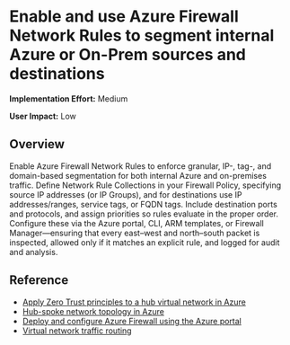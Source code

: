  # Enable and use Azure Firewall Network Rules to segment internal Azure or On-Prem sources and destinations

**Implementation Effort:** Medium

**User Impact:** Low 

## Overview

Enable Azure Firewall Network Rules to enforce granular, IP-, tag-, and domain-based segmentation for both internal Azure and on-premises traffic. Define Network Rule Collections in your Firewall Policy, specifying source IP addresses (or IP Groups), and for destinations use IP addresses/ranges, service tags, or FQDN tags. Include destination ports and protocols, and assign priorities so rules evaluate in the proper order. Configure these via the Azure portal, CLI, ARM templates, or Firewall Manager—ensuring that every east–west and north–south packet is inspected, allowed only if it matches an explicit rule, and logged for audit and analysis.

## Reference

* [Apply Zero Trust principles to a hub virtual network in Azure](https://learn.microsoft.com/en-us/security/zero-trust/azure-infrastructure-networking)
* [Hub-spoke network topology in Azure](https://learn.microsoft.com/en-us/azure/architecture/networking/architecture/hub-spoke)
* [Deploy and configure Azure Firewall using the Azure portal](https://learn.microsoft.com/en-us/azure/firewall/tutorial-firewall-deploy-portal)
* [Virtual network traffic routing](https://learn.microsoft.com/en-us/azure/virtual-network/virtual-networks-udr-overview)

